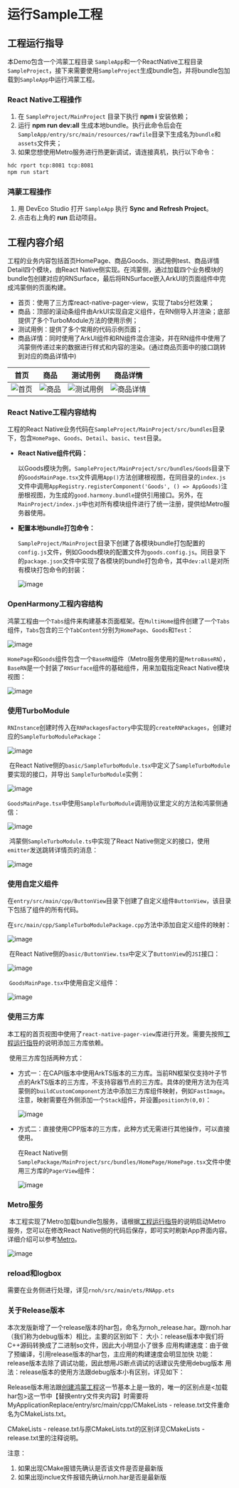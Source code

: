# 运行Sample工程

## 工程运行指导

​本Demo包含一个鸿蒙工程目录 `SampleApp`和一个ReactNative工程目录`SampleProject`，接下来需要使用`SampleProject`生成bundle包，并将bundle包加载到`SampleApp`中运行鸿蒙工程。

### React Native工程操作
1. 在 `SampleProject/MainProject` 目录下执行 **npm i** 安装依赖；
2. 运行 **npm run dev:all** 生成本地bundle。执行此命令后会在`SampleApp/entry/src/main/resources/rawfile`目录下生成名为`bundle`和`assets`文件夹；
3. 如果您想使用Metro服务进行热更新调试，请连接真机，执行以下命令：
  
  ```bash
  hdc rport tcp:8081 tcp:8081
  npm run start
  ```

### 鸿蒙工程操作

1. 用 DevEco Studio 打开 `SampleApp` 执行 **Sync and Refresh Project**。
2. 点击右上角的 **run** 启动项目。

## 工程内容介绍

​工程的业务内容包括首页HomePage、商品Goods、测试用例test、商品详情Detail四个模块，由React Native侧实现。在鸿蒙侧，通过加载四个业务模块的bundle包创建对应的RNSurface，最后将RNSurface嵌入ArkUI的页面组件中完成鸿蒙侧的页面构建。

- 首页：使用了三方库react-native-pager-view，实现了tabs分栏效果；
- 商品：顶部的滚动条组件由ArkUI实现自定义组件，在RN侧导入并渲染；底部提供了多个TurboModule方法的使用示例；
- 测试用例：提供了多个常用的代码示例页面；
- 商品详情：同时使用了ArkUI组件和RN组件混合渲染，并在RN组件中使用了鸿蒙侧传递过来的数据进行样式和内容的渲染。(通过商品页面中的接口跳转到对应的商品详情中)
  
| 首页                                 | 商品                                 | 测试用例                                     | 商品详情                                     |
| ------------------------------------ | ------------------------------------ | -------------------------------------------- | -------------------------------------------- |
| ![首页](./figures/环境搭建-首页.png) | ![商品](./figures/环境搭建-商品.png) | ![测试用例](./figures/环境搭建-测试用例.png) | ![商品详情](./figures/环境搭建-商品详情.png) |

### React Native工程内容结构

​工程的React Native业务代码在`SampleProject/MainProject/src/bundles`目录下，包含`HomePage`、`Goods`、`Detail`、`basic`、`test`目录。

- **React Native组件代码：**
  
  以Goods模块为例，`SampleProject/MainProject/src/bundles/Goods`目录下的`GoodsMainPage.tsx`文件调用`App()`方法创建根视图，在同目录的`index.js`文件中调用`AppRegistry.registerComponent('Goods', () => AppGoods)`注册根视图，为生成的`good.harmony.bundle`提供引用接口。另外，在`MainProject/index.js`中也对所有模块组件进行了统一注册，提供给Metro服务器使用。
- **配置本地bundle打包命令：**
  
  `SampleProject/MainProject`目录下创建了各模块bundle打包配置的`config.js`文件，例如Goods模块的配置文件为`goods.config.js`。同目录下的`package.json`文件中实现了各模块的bundle打包命令，其中`dev:all`是对所有模块打包命令的封装：
  
  ![image](./figures/环境搭建-bundle打包命令.png)

### OpenHarmony工程内容结构

​ 鸿蒙工程由一个`Tabs`组件来构建基本页面框架。在`MultiHome`组件创建了一个`Tabs`组件，`Tabs`包含的三个`TabContent`分别为`HomePage`、`Goods`和`Test`：

![image](./figures/环境搭建-tabs.png)

​ `HomePage`和`Goods`组件包含一个`BaseRN`组件（Metro服务使用的是`MetroBaseRN`），`BaseRN`是一个封装了`RNSurface`组件的基础组件，用来加载指定React Native模块视图：

![image](./figures/环境搭建-RNSurface.png)

### 使用TurboModule

​ `RNInstance`创建时传入在`RNPackagesFactory`中实现的`createRNPackages`，创建对应的`SampleTurboModulePackage`：

![image](./figures/环境搭建-createRNPackages.png)

​ 在React Native侧的`basic/SampleTurboModule.tsx`中定义了`SampleTurboModule`要实现的接口，并导出 `SampleTurboModule`实例：

![image](./figures/环境搭建-SampleTurboModule.png)

​ `GoodsMainPage.tsx`中使用`SampleTurboModule`调用协议里定义的方法和鸿蒙侧通信：

![image](./figures/环境搭建-通讯定义.png)

​ 鸿蒙侧`SampleTurboModule.ts`中实现了React Native侧定义的接口，使用`emitter`发送跳转详情页的消息：

![image](./figures/环境搭建-emit跳转.png)

### 使用自定义组件

​ 在`entry/src/main/cpp/ButtonView`目录下创建了自定义组件`ButtonView`，该目录下包括了组件的所有代码。

​ 在`src/main/cpp/SampleTurboModulePackage.cpp`方法中添加自定义组件的映射：

![image](./figures/环境搭建-组件映射.png)

​ 在React Native侧的`basic/ButtonView.tsx`中定义了`ButtonView`的`JSI`接口：

![image](./figures/环境搭建-jsi接口.png)

​ `GoodsMainPage.tsx`中使用自定义组件：

![image](./figures/环境搭建-调用自定义组件.png)

### 使用三方库

​ 本工程的首页视图中使用了`react-native-pager-view`库进行开发。需要先按照[工程运行指导](#工程运行指导)的说明添加三方库依赖。

​ 使用三方库包括两种方式：

- 方式一：在CAPI版本中使用ArkTS版本的三方库。当前RN框架仅支持叶子节点的ArkTS版本的三方库，不支持容器节点的三方库。具体的使用方法为在鸿蒙侧的`buildCustomComponent`方法中添加三方库组件映射，例如`FastImage`。注意，映射需要在外侧添加一个`Stack`组件，并设置`position为(0,0)`：
  
  ![image](./figures/环境搭建-stack组件.png)
- 方式二：直接使用CPP版本的三方库，此种方式无需进行其他操作，可以直接使用。
  
  在React Native侧`SamplePackage/MainProject/src/bundles/HomePage/HomePage.tsx`文件中使用三方库的`PagerView`组件：
  
  ![image](./figures/环境搭建-PagerView组件.png)

### Metro服务

​ 本工程实现了Metro加载bundle包服务，请根据[工程运行指导](#工程运行指导)的说明启动Metro服务，您可以在修改React Native侧的代码后保存，即可实时刷新App界面内容。详细介绍可以参考[Metro](../../zh-cn/调试调测.md#metro热加载)。

![image](./figures/环境搭建-runStart.png)

### reload和logbox

​ 需要在业务侧进行处理，详见`rnoh/src/main/ets/RNApp.ets`

### 关于Release版本

本次发版新增了一个release版本的har包，命名为rnoh_release.har。跟rnoh.har（我们称为debug版本）相比，主要的区别如下：
	大小：release版本中我们将C++源码转换成了二进制so文件，因此大小明显小了很多
	应用构建速度：由于做了预编译，引用release版本的har包，主应用的构建速度会明显加快
	功能：release版本去除了调试功能，因此想用JS断点调试的话建议先使用debug版本
	用法：release版本的使用方法跟debug版本小有区别，详见如下：

Release版本用法跟[创建鸿蒙工程](../../zh-cn/环境搭建.md#创建鸿蒙工程)这一节基本上是一致的，唯一的区别点是<加载har包>这一节中【替换entry文件夹内容】时需要将MyApplicationReplace/entry/src/main/cpp/CMakeLists - release.txt文件重命名为CMakeLists.txt。

CMakeLists - release.txt与原CMakeLists.txt的区别详见CMakeLists - release.txt里的注释说明。

注意：
1. 如果出现CMake报错先确认是否该文件是否是最新版
2. 如果出现inclue文件报错先确认rnoh.har是否是最新版